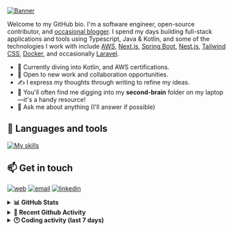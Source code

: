 [![Banner](https://raw.githubusercontent.com/wilfriedago/wilfriedago/main/assets/1.png)][website]

Welcome to my GitHub bio. I'm a software engineer, open-source contributor, and [occasional blogger][blog]. I spend my days building full-stack applications and tools using Typescript, Java & Kotlin, and some of the technologies I work with include [AWS](https://aws.amazon.com/fr/), [Next.js](https://nextjs.org/), [Spring Boot](https://spring.io/projects/spring-boot), [Nest.js](https://nestjs.com/), [Tailwind CSS](https://github.com/tailwindlabs/tailwindcss), [Docker](https://www.docker.com/), and occasionally [Laravel](https://laravel.com/).

- 🔭 Currently diving into Kotlin, and AWS certifications.
- 👯 Open to new work and collaboration opportunities.
- ✍️ I express my thoughts through writing to refine my ideas.
- 🧠 You'll often find me digging into my **second-brain** folder on my laptop—it's a handy resource!
- 💬 Ask me about anything (I'll answer if possible)

## 🎨 Languages and tools

[![My skills](https://skillicons.dev/icons?i=typescript,js,nodejs,nest,java,kotlin,spring,python,fastapi,django,aws,docker,vscode,idea,tailwind&perline=15)](https://wilfriedago.dev/about#skills)

## 📫 Get in touch
[![web](https://img.shields.io/badge/WEBSITE-12100E?logo=google-earth&color=282A36)][website]
[![email](https://img.shields.io/badge/MAIL-12100E?logo=mailgun&color=282A36)][mail]
[![linkedin](https://img.shields.io/badge/LINKEDIN-12100E?logo=linkedin&color=282A36)][linkedin]


<details>
  <summary><b>📊 GitHub Stats</b></summary>
	<br/>
	<p align="left">
		<img width="49.5%" src="https://github-readme-stats.vercel.app/api?username=wilfriedago&show_icons=true&count_private=true&title_color=10b981&icon_color=10b981&theme=react&hide_border=true" />
		<img width="49.5%" src="https://streak-stats.demolab.com/?user=wilfriedago&hide_border=true&theme=react&ring=10b981&fire=fff&currStreakNum=fff&sideLabels=10b981&currStreakLabel=10b981&sideNums=fff" />
	</p>
</details>

<details>
  <summary><b>📅 Recent Github Activity</b></summary>
	<br>

<!--RECENT_ACTIVITY:last_update-->
Last Updated: Sunday, March 30th, 2025, 4:17:59 AM
<!--RECENT_ACTIVITY:last_update_end-->

<!--RECENT_ACTIVITY:start-->
1. ⬆️ Pushed 2 commit(s) to [wilfriedago/eslint-config](https://github.com/wilfriedago/eslint-config)<br>
2. ⬆️ Pushed 1 commit(s) to [wilfriedago/eslint-config](https://github.com/wilfriedago/eslint-config)<br>
3. 🎉 Merged PR [#4](https://github.com/wilfriedago/eslint-config/pull/4) in [wilfriedago/eslint-config](https://github.com/wilfriedago/eslint-config)<br>
4. 💪 Opened PR [#4](https://github.com/wilfriedago/eslint-config/pull/4) in [wilfriedago/eslint-config](https://github.com/wilfriedago/eslint-config)<br>
5. ⬆️ Pushed 1 commit(s) to [wilfriedago/eslint-config](https://github.com/wilfriedago/eslint-config)<br>
<!--RECENT_ACTIVITY:end-->
</details>

<details>
  <summary><b>🕐 Coding activity (last 7 days)</b></summary>
	<br>

<!--START_SECTION:waka-->

```python
Total Time: 33 hrs 32 mins

Java                       16 hrs 57 mins  ████████████▓░░░░░░░░░░░░   50.35 %
JavaScript                 4 hrs 35 mins   ███▒░░░░░░░░░░░░░░░░░░░░░   13.63 %
TypeScript                 4 hrs 8 mins    ███░░░░░░░░░░░░░░░░░░░░░░   12.29 %
XML                        53 mins         ▓░░░░░░░░░░░░░░░░░░░░░░░░   02.66 %
HTML                       38 mins         ▒░░░░░░░░░░░░░░░░░░░░░░░░   01.90 %
TSConfig                   22 mins         ▒░░░░░░░░░░░░░░░░░░░░░░░░   01.13 %
Python                     17 mins         ▒░░░░░░░░░░░░░░░░░░░░░░░░   00.86 %
Git Config                 14 mins         ▒░░░░░░░░░░░░░░░░░░░░░░░░   00.71 %
```

<!--END_SECTION:waka-->
</details>

[website]: https://wilfriedago.dev
[linkedin]: https://linkedin.com/in/wilfriedago
[blog]: https://wilfriedago.dev/blog
[mail]: mailto:me@wilfriedago.dev
